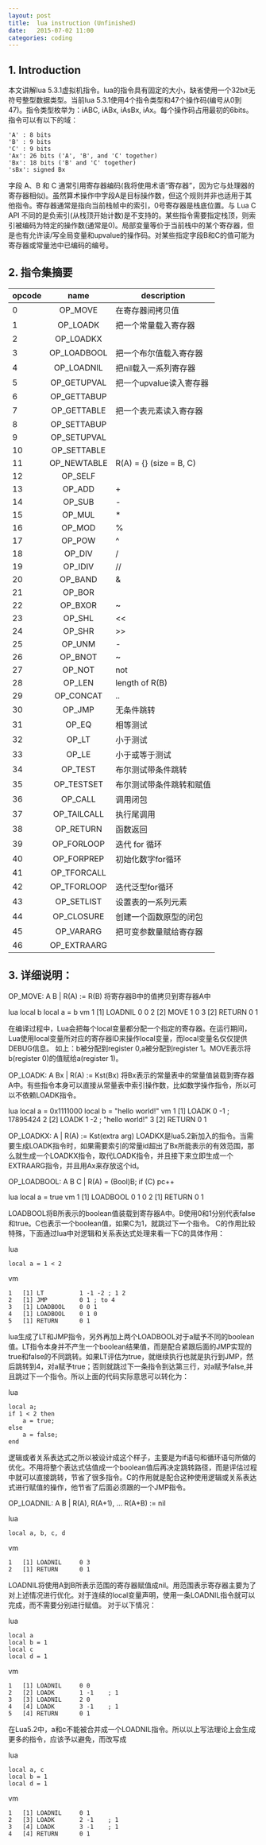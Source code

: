 ```yaml
---
layout: post
title:  lua instruction (Unfinished)
date:   2015-07-02 11:00
categories: coding
---
```


## 1. Introduction
本文讲解lua 5.3.1虚拟机指令。lua的指令具有固定的大小，缺省使用一个32bit无符号整型数据类型。当前lua 5.3.1使用4个指令类型和47个操作码(编号从0到47)。指令类型枚举为：iABC, iABx, iAsBx, iAx。每个操作码占用最初的6bits。指令可以有以下的域：

	'A' : 8 bits
	'B' : 9 bits
	'C' : 9 bits
	'Ax': 26 bits ('A', 'B', and 'C' together)
	'Bx': 18 bits ('B' and 'C' together)
	'sBx': signed Bx

字段 A、B 和 C 通常引用寄存器编码(我将使用术语“寄存器”，因为它与处理器的寄存器相似)。虽然算术操作中字段A是目标操作数，但这个规则并非也适用于其他指令。寄存器通常是指向当前栈帧中的索引，0号寄存器是栈底位置。与 Lua C API 不同的是负索引(从栈顶开始计数)是不支持的。某些指令需要指定栈顶，则索引被编码为特定的操作数(通常是0)。局部变量等价于当前栈中的某个寄存器，但是也有允许读/写全局变量和upvalue的操作码。对某些指定字段B和C的值可能为寄存器或常量池中已编码的编号。

## 2. 指令集摘要
| opcode | name 		| description 					|
| ------ |:------------:| ------------------------------|
| 0 	 | OP_MOVE 		| 在寄存器间拷贝值				|
| 1 	 | OP_LOADK 	| 把一个常量载入寄存器 			|
| 2 	 | OP_LOADKX 	| 								|
| 3 	 | OP_LOADBOOL 	| 把一个布尔值载入寄存器 		|
| 4 	 | OP_LOADNIL 	| 把nil载入一系列寄存器 		|
| 5 	 | OP_GETUPVAL 	| 把一个upvalue读入寄存器 		|
| 6 	 | OP_GETTABUP  | 								|
| 7 	 | OP_GETTABLE 	| 把一个表元素读入寄存器 		|
| 8  	 | OP_SETTABUP 	| 								|
| 9 	 | OP_SETUPVAL 	| 								|
| 10 	 | OP_SETTABLE 	| 								|
| 11 	 | OP_NEWTABLE 	| R(A) = {} (size = B, C)		|
| 12 	 | OP_SELF 		| 								|
| 13 	 | OP_ADD 		| +								|
| 14 	 | OP_SUB 		| -								|
| 15 	 | OP_MUL 		| *								|
| 16 	 | OP_MOD 		| %								|
| 17 	 | OP_POW 		| ^ 							|
| 18 	 | OP_DIV 		| / 							|
| 19 	 | OP_IDIV 		| // 							|
| 20 	 | OP_BAND 		| & 							|
| 21 	 | OP_BOR 		| | 							|
| 22 	 | OP_BXOR 		| ~ 							|
| 23 	 | OP_SHL 		| << 							|
| 24 	 | OP_SHR 		| >> 							|
| 25 	 | OP_UNM 		| - 							|
| 26 	 | OP_BNOT 		| ~ 							|
| 27 	 | OP_NOT 		| not 							|
| 28 	 | OP_LEN 		| length of R(B) 				|
| 29 	 | OP_CONCAT 	| .. 							|
| 30 	 | OP_JMP 		| 无条件跳转 					|
| 31 	 | OP_EQ 		| 相等测试 						|
| 32 	 | OP_LT 		| 小于测试 						|
| 33 	 | OP_LE 		| 小于或等于测试 				|
| 34 	 | OP_TEST 		| 布尔测试带条件跳转 			|
| 35 	 | OP_TESTSET 	| 布尔测试带条件跳转和赋值 		|
| 36 	 | OP_CALL 		| 调用闭包						|
| 37 	 | OP_TAILCALL 	| 执行尾调用 					|
| 38 	 | OP_RETURN 	| 函数返回 						|
| 39 	 | OP_FORLOOP 	| 迭代 for 循环					|
| 40 	 | OP_FORPREP 	| 初始化数字for循环 			|
| 41 	 | OP_TFORCALL 	| 								|
| 42 	 | OP_TFORLOOP 	| 迭代泛型for循环				|
| 43 	 | OP_SETLIST 	| 设置表的一系列元素		 	|
| 44 	 | OP_CLOSURE 	| 创建一个函数原型的闭包		|
| 45 	 | OP_VARARG 	| 把可变参数量赋给寄存器 		|
| 46 	 | OP_EXTRAARG 	| 								|

## 3. 详细说明：
OP_MOVE: A B | R(A) := R(B) 将寄存器B中的值拷贝到寄存器A中

lua
	local b
	local a = b
vm
	1	[1]	LOADNIL  	0 0
	2	[2]	MOVE     	1 0
	3	[2]	RETURN   	0 1

在编译过程中，Lua会把每个local变量都分配一个指定的寄存器。在运行期间，Lua使用local变量所对应的寄存器ID来操作local变量，而local变量名仅仅提供DEBUG信息。
如上：b被分配到register 0,a被分配到register 1。MOVE表示将b(register 0)的值赋给a(register 1)。

OP_LOADK: A Bx | R(A) := Kst(Bx) 将Bx表示的常量表中的常量值装载到寄存器A中。有些指令本身可以直接从常量表中索引操作数，比如数学操作指令，所以可以不依赖LOADK指令。

lua
	local a = 0x1111000
	local b = "hello world!"
vm
	1	[1]	LOADK    	0 -1	; 17895424
	2	[2]	LOADK    	1 -2	; "hello world!"
	3	[2]	RETURN   	0 1

OP_LOADKX: A | R(A) := Kst(extra arg) LOADKX是lua5.2新加入的指令。当需要生成LOADK指令时，如果需要索引的常量id超出了Bx所能表示的有效范围，那么就生成一个LOADKX指令，取代LOADK指令，并且接下来立即生成一个EXTRAARG指令，并且用Ax来存放这个id。

OP_LOADBOOL: A B C | R(A) = (Bool)B; if (C) pc++

lua
	local a = true
vm
	1	[1]	LOADBOOL 	0 1 0
	2	[1]	RETURN   	0 1

LOADBOOL将B所表示的boolean值装载到寄存器A中。B使用0和1分别代表false和true。C也表示一个boolean值，如果C为1，就跳过下一个指令。
C的作用比较特殊，下面通过lua中对逻辑和关系表达式处理来看一下C的具体作用：

lua

	local a = 1 < 2

vm

	1	[1]	LT       	1 -1 -2	; 1 2
	2	[1]	JMP      	0 1	; to 4
	3	[1]	LOADBOOL 	0 0 1
	4	[1]	LOADBOOL 	0 1 0
	5	[1]	RETURN   	0 1

lua生成了LT和JMP指令，另外再加上两个LOADBOOL对于a赋予不同的boolean值。LT指令本身并不产生一个boolean结果值，而是配合紧跟后面的JMP实现的true和false的不同跳转。如果LT评估为true，就继续执行也就是执行到JMP，然后跳转到4，对a赋予true；否则就跳过下一条指令到达第三行，对a赋予false,并且跳过下一个指令。所以上面的代码实际意思可以转化为：

lua

	local a;
	if 1 < 2 then
		a = true;
	else
		a = false;
	end

逻辑或者关系表达式之所以被设计成这个样子，主要是为if语句和循环语句所做的优化。不用将整个表达式估值成一个boolean值后再决定跳转路径，而是评估过程中就可以直接跳转，节省了很多指令。C的作用就是配合这种使用逻辑或关系表达式进行赋值的操作，他节省了后面必须跟的一个JMP指令。

OP_LOADNIL: A B | R(A), R(A+1), ... R(A+B) := nil

lua

	local a, b, c, d

vm

	1	[1]	LOADNIL  	0 3
	2	[1]	RETURN   	0 1

LOADNIL将使用A到B所表示范围的寄存器赋值成nil。用范围表示寄存器主要为了对上述情况进行优化。对于连续的local变量声明，使用一条LOADNIL指令就可以完成，而不需要分别进行赋值。
对于以下情况：

lua

	local a
	local b = 1
	local c
	local d = 1

vm

	1	[1]	LOADNIL  	0 0
	2	[2]	LOADK    	1 -1	; 1
	3	[3]	LOADNIL  	2 0
	4	[4]	LOADK    	3 -1	; 1
	5	[4]	RETURN   	0 1

在Lua5.2中，a和c不能被合并成一个LOADNIL指令。所以以上写法理论上会生成更多的指令，应该予以避免，而改写成

lua

	local a, c
	local b = 1
	local d = 1

vm

	1	[1]	LOADNIL  	0 1
	2	[3]	LOADK    	2 -1	; 1
	3	[4]	LOADK    	3 -1	; 1
	4	[4]	RETURN   	0 1